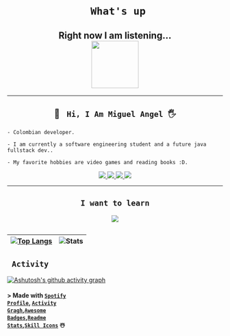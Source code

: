 <!--Header /Titulo principal -->

# <h1 align="center"> <code> What's up</code>

</h1> 
<!--Actyvity spotify-->
<h2 align="center">
Right now I am listening...</br>  
  <a href="spotify.com">
    <img src="https://spotify-github-profile.vercel.app/api/view.svg?uid=fisaajf2jcendz40ny6vsyl32&redirect=true][https://spotify-github-profile.vercel.app/api/view.svg?uid=fisaajf2jcendz40ny6vsyl32&cover_image=true&theme=default&show_offline=false&background_color=121212&interchange=false&bar_color=53b14f&bar_color_cover=false" height="110px">
  </a>
</h2>

---

<!--About me-->

<h2 align="center">

## <center>📛 <code> Hi, I Am Miguel Angel 🖐️</code> <!--Description-->

    - Colombian developer.

    - I am currently a software engineering student and a future java fullstack dev..

    - My favorite hobbies are video games and reading books :D.

</h2>

<p align="center">
  <a href="https://www.linkedin.com/in/miguel-angel-castro-8513b5230/">  <!--Badge manjaro-->
    <img src="https://img.shields.io/badge/LinkedIn-0077B5?style=for-the-badge&logo=linkedin&logoColor=white">
  </a>
  <a href="https://www.instagram.com/migue_macf/?hl=es-la"> <!--Badge Twitter-->
    <img src="https://img.shields.io/badge/Instagram-E4405F?style=for-the-badge&logo=instagram&logoColor=white" />
  </a>
  <a href="https://discordapp.com/users/593272913755504640"> <!--Badge discord-->
    <img src="https://img.shields.io/badge/Discord-7289DA?style=for-the-badge&logo=discord&logoColor=white" />
  </a>  
  <a href="https://open.spotify.com/user/fisaajf2jcendz40ny6vsyl32?si=f05ae38a0493449b"> <!--Badge spotify-->
    <img src="https://img.shields.io/badge/Spotify-1ED760?&style=for-the-badge&logo=spotify&logoColor=white" />
  </a>
</p>

---

<!--Want to learn-->
<h2 align="center">
    <code> I want to learn </code>
</h2>

<p align="center">
  <a href="https://skillicons.dev">
    <img src="https://skillicons.dev/icons?i=angular,nodejs,linux,cpp,ruby,ps,wordpress,bootstrap,swift" />
  </a>
</p>

## <!--contribution grap-->

| [![Top Langs](https://github-readme-stats.vercel.app/api/top-langs/?username=Miguel52CF&hide_progress=true&theme=merko)](https://github.com/Miguel52CF) | ![Stats](https://github-readme-stats.vercel.app/api?username=Miguel52CF&show_icons=true&theme=merko&hide_border=true&height=200) |
| ------------------------------------------------------------------------------------------------------------------------------------------------------- | -------------------------------------------------------------------------------------------------------------------------------- |

<!--Table activity/programing lenguajes-->

## <code> Activity </code>

[![Ashutosh's github activity graph](https://github-readme-activity-graph.vercel.app/graph?username=Miguel52CF&theme=merko)](https://github.com/Miguel52CF/github-readme-activity-graph)

<!--credits-->

#### > Made with <code>[Spotify Profile](https://github.com/kittinan/spotify-github-profile)</code>, <code>[Activity Gragh](https://github.com/Ashutosh00710/github-readme-activity-graph)</code>,<code>[Awesome Badges](https://dev.to/envoy_/150-badges-for-github-pnk)</code>,<code>[Readme Stats](https://github.com/anuraghazra/github-readme-stats)</code>,<code>[Skill Icons](https://github.com/tandpfun/skill-icons)</code> ☃️

